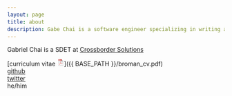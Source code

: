 ```yaml
---
layout: page
title: about
description: Gabe Chai is a software engineer specializing in writing automated tests.
---
```


Gabriel Chai is a SDET at [Crossborder Solutions](https://xbs.ai)

[curriculum vitae ![CV as pdf](icons16/pdf-icon.png)]({{ BASE_PATH }}/broman_cv.pdf)<br/>
[github](https://github.com/gchai)<br/>
[twitter](https://twitter.com/gchai/) <br/>
he/him